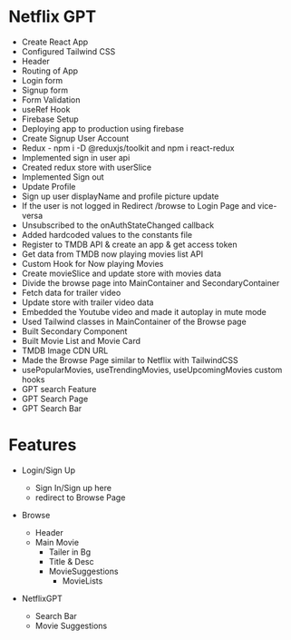 # Netflix GPT

 - Create React App
 - Configured Tailwind CSS
 - Header
 - Routing of App
 - Login form
 - Signup form
 - Form Validation
 - useRef Hook
 - Firebase Setup
 - Deploying app to production using firebase
 - Create Signup User Account
 - Redux - npm i -D @reduxjs/toolkit and npm i react-redux
 - Implemented sign in user api
 - Created redux store with userSlice
 - Implemented Sign out
 - Update Profile
 - Sign up user displayName and profile picture update
 - If the user is not logged in Redirect /browse to Login Page and vice-versa
 - Unsubscribed to the onAuthStateChanged callback
 - Added hardcoded values to the constants file
 - Register to TMDB API & create an app & get access token
 - Get data from TMDB now playing movies list API
 - Custom Hook for Now playing Movies
 - Create movieSlice and update store with movies data
 - Divide the browse page into MainContainer and SecondaryContainer
 - Fetch data for trailer video
 - Update store with trailer video data
 - Embedded the Youtube video and made it autoplay in mute mode
 - Used Tailwind classes in MainContainer of the Browse page
 - Built Secondary Component
 - Built Movie List and Movie Card
 - TMDB Image CDN URL
 - Made the Browse Page similar to Netflix with TailwindCSS
 - usePopularMovies, useTrendingMovies, useUpcomingMovies custom hooks
 - GPT search Feature
 - GPT Search Page
 - GPT Search Bar

 # Features

   - Login/Sign Up
     - Sign In/Sign up here
     - redirect to Browse Page 
    
  - Browse
     - Header
     - Main Movie
       - Tailer in Bg
       - Title & Desc
       - MovieSuggestions
         - MovieLists

   - NetflixGPT
     - Search Bar
     - Movie Suggestions      
         